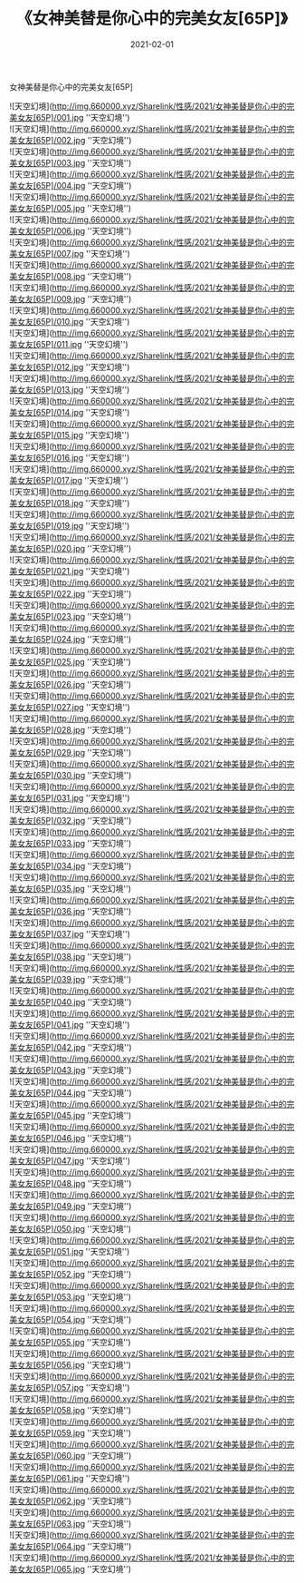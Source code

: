 ﻿---
layout: post
title:  《女神美替是你心中的完美女友[65P]》
date:   2021-02-01
img: http://img.660000.xyz/Sharelink/性感/2021/女神美替是你心中的完美女友[65P]/000.jpg
categories: [美女, 性感, 泳衣]
---

女神美替是你心中的完美女友[65P]



![天空幻境](http://img.660000.xyz/Sharelink/性感/2021/女神美替是你心中的完美女友[65P]/001.jpg ''天空幻境'') <br>
![天空幻境](http://img.660000.xyz/Sharelink/性感/2021/女神美替是你心中的完美女友[65P]/002.jpg ''天空幻境'') <br>
![天空幻境](http://img.660000.xyz/Sharelink/性感/2021/女神美替是你心中的完美女友[65P]/003.jpg ''天空幻境'') <br>
![天空幻境](http://img.660000.xyz/Sharelink/性感/2021/女神美替是你心中的完美女友[65P]/004.jpg ''天空幻境'') <br>
![天空幻境](http://img.660000.xyz/Sharelink/性感/2021/女神美替是你心中的完美女友[65P]/005.jpg ''天空幻境'') <br>
![天空幻境](http://img.660000.xyz/Sharelink/性感/2021/女神美替是你心中的完美女友[65P]/006.jpg ''天空幻境'') <br>
![天空幻境](http://img.660000.xyz/Sharelink/性感/2021/女神美替是你心中的完美女友[65P]/007.jpg ''天空幻境'') <br>
![天空幻境](http://img.660000.xyz/Sharelink/性感/2021/女神美替是你心中的完美女友[65P]/008.jpg ''天空幻境'') <br>
![天空幻境](http://img.660000.xyz/Sharelink/性感/2021/女神美替是你心中的完美女友[65P]/009.jpg ''天空幻境'') <br>
![天空幻境](http://img.660000.xyz/Sharelink/性感/2021/女神美替是你心中的完美女友[65P]/010.jpg ''天空幻境'') <br>
![天空幻境](http://img.660000.xyz/Sharelink/性感/2021/女神美替是你心中的完美女友[65P]/011.jpg ''天空幻境'') <br>
![天空幻境](http://img.660000.xyz/Sharelink/性感/2021/女神美替是你心中的完美女友[65P]/012.jpg ''天空幻境'') <br>
![天空幻境](http://img.660000.xyz/Sharelink/性感/2021/女神美替是你心中的完美女友[65P]/013.jpg ''天空幻境'') <br>
![天空幻境](http://img.660000.xyz/Sharelink/性感/2021/女神美替是你心中的完美女友[65P]/014.jpg ''天空幻境'') <br>
![天空幻境](http://img.660000.xyz/Sharelink/性感/2021/女神美替是你心中的完美女友[65P]/015.jpg ''天空幻境'') <br>
![天空幻境](http://img.660000.xyz/Sharelink/性感/2021/女神美替是你心中的完美女友[65P]/016.jpg ''天空幻境'') <br>
![天空幻境](http://img.660000.xyz/Sharelink/性感/2021/女神美替是你心中的完美女友[65P]/017.jpg ''天空幻境'') <br>
![天空幻境](http://img.660000.xyz/Sharelink/性感/2021/女神美替是你心中的完美女友[65P]/018.jpg ''天空幻境'') <br>
![天空幻境](http://img.660000.xyz/Sharelink/性感/2021/女神美替是你心中的完美女友[65P]/019.jpg ''天空幻境'') <br>
![天空幻境](http://img.660000.xyz/Sharelink/性感/2021/女神美替是你心中的完美女友[65P]/020.jpg ''天空幻境'') <br>
![天空幻境](http://img.660000.xyz/Sharelink/性感/2021/女神美替是你心中的完美女友[65P]/021.jpg ''天空幻境'') <br>
![天空幻境](http://img.660000.xyz/Sharelink/性感/2021/女神美替是你心中的完美女友[65P]/022.jpg ''天空幻境'') <br>
![天空幻境](http://img.660000.xyz/Sharelink/性感/2021/女神美替是你心中的完美女友[65P]/023.jpg ''天空幻境'') <br>
![天空幻境](http://img.660000.xyz/Sharelink/性感/2021/女神美替是你心中的完美女友[65P]/024.jpg ''天空幻境'') <br>
![天空幻境](http://img.660000.xyz/Sharelink/性感/2021/女神美替是你心中的完美女友[65P]/025.jpg ''天空幻境'') <br>
![天空幻境](http://img.660000.xyz/Sharelink/性感/2021/女神美替是你心中的完美女友[65P]/026.jpg ''天空幻境'') <br>
![天空幻境](http://img.660000.xyz/Sharelink/性感/2021/女神美替是你心中的完美女友[65P]/027.jpg ''天空幻境'') <br>
![天空幻境](http://img.660000.xyz/Sharelink/性感/2021/女神美替是你心中的完美女友[65P]/028.jpg ''天空幻境'') <br>
![天空幻境](http://img.660000.xyz/Sharelink/性感/2021/女神美替是你心中的完美女友[65P]/029.jpg ''天空幻境'') <br>
![天空幻境](http://img.660000.xyz/Sharelink/性感/2021/女神美替是你心中的完美女友[65P]/030.jpg ''天空幻境'') <br>
![天空幻境](http://img.660000.xyz/Sharelink/性感/2021/女神美替是你心中的完美女友[65P]/031.jpg ''天空幻境'') <br>
![天空幻境](http://img.660000.xyz/Sharelink/性感/2021/女神美替是你心中的完美女友[65P]/032.jpg ''天空幻境'') <br>
![天空幻境](http://img.660000.xyz/Sharelink/性感/2021/女神美替是你心中的完美女友[65P]/033.jpg ''天空幻境'') <br>
![天空幻境](http://img.660000.xyz/Sharelink/性感/2021/女神美替是你心中的完美女友[65P]/034.jpg ''天空幻境'') <br>
![天空幻境](http://img.660000.xyz/Sharelink/性感/2021/女神美替是你心中的完美女友[65P]/035.jpg ''天空幻境'') <br>
![天空幻境](http://img.660000.xyz/Sharelink/性感/2021/女神美替是你心中的完美女友[65P]/036.jpg ''天空幻境'') <br>
![天空幻境](http://img.660000.xyz/Sharelink/性感/2021/女神美替是你心中的完美女友[65P]/037.jpg ''天空幻境'') <br>
![天空幻境](http://img.660000.xyz/Sharelink/性感/2021/女神美替是你心中的完美女友[65P]/038.jpg ''天空幻境'') <br>
![天空幻境](http://img.660000.xyz/Sharelink/性感/2021/女神美替是你心中的完美女友[65P]/039.jpg ''天空幻境'') <br>
![天空幻境](http://img.660000.xyz/Sharelink/性感/2021/女神美替是你心中的完美女友[65P]/040.jpg ''天空幻境'') <br>
![天空幻境](http://img.660000.xyz/Sharelink/性感/2021/女神美替是你心中的完美女友[65P]/041.jpg ''天空幻境'') <br>
![天空幻境](http://img.660000.xyz/Sharelink/性感/2021/女神美替是你心中的完美女友[65P]/042.jpg ''天空幻境'') <br>
![天空幻境](http://img.660000.xyz/Sharelink/性感/2021/女神美替是你心中的完美女友[65P]/043.jpg ''天空幻境'') <br>
![天空幻境](http://img.660000.xyz/Sharelink/性感/2021/女神美替是你心中的完美女友[65P]/044.jpg ''天空幻境'') <br>
![天空幻境](http://img.660000.xyz/Sharelink/性感/2021/女神美替是你心中的完美女友[65P]/045.jpg ''天空幻境'') <br>
![天空幻境](http://img.660000.xyz/Sharelink/性感/2021/女神美替是你心中的完美女友[65P]/046.jpg ''天空幻境'') <br>
![天空幻境](http://img.660000.xyz/Sharelink/性感/2021/女神美替是你心中的完美女友[65P]/047.jpg ''天空幻境'') <br>
![天空幻境](http://img.660000.xyz/Sharelink/性感/2021/女神美替是你心中的完美女友[65P]/048.jpg ''天空幻境'') <br>
![天空幻境](http://img.660000.xyz/Sharelink/性感/2021/女神美替是你心中的完美女友[65P]/049.jpg ''天空幻境'') <br>
![天空幻境](http://img.660000.xyz/Sharelink/性感/2021/女神美替是你心中的完美女友[65P]/050.jpg ''天空幻境'') <br>
![天空幻境](http://img.660000.xyz/Sharelink/性感/2021/女神美替是你心中的完美女友[65P]/051.jpg ''天空幻境'') <br>
![天空幻境](http://img.660000.xyz/Sharelink/性感/2021/女神美替是你心中的完美女友[65P]/052.jpg ''天空幻境'') <br>
![天空幻境](http://img.660000.xyz/Sharelink/性感/2021/女神美替是你心中的完美女友[65P]/053.jpg ''天空幻境'') <br>
![天空幻境](http://img.660000.xyz/Sharelink/性感/2021/女神美替是你心中的完美女友[65P]/054.jpg ''天空幻境'') <br>
![天空幻境](http://img.660000.xyz/Sharelink/性感/2021/女神美替是你心中的完美女友[65P]/055.jpg ''天空幻境'') <br>
![天空幻境](http://img.660000.xyz/Sharelink/性感/2021/女神美替是你心中的完美女友[65P]/056.jpg ''天空幻境'') <br>
![天空幻境](http://img.660000.xyz/Sharelink/性感/2021/女神美替是你心中的完美女友[65P]/057.jpg ''天空幻境'') <br>
![天空幻境](http://img.660000.xyz/Sharelink/性感/2021/女神美替是你心中的完美女友[65P]/058.jpg ''天空幻境'') <br>
![天空幻境](http://img.660000.xyz/Sharelink/性感/2021/女神美替是你心中的完美女友[65P]/059.jpg ''天空幻境'') <br>
![天空幻境](http://img.660000.xyz/Sharelink/性感/2021/女神美替是你心中的完美女友[65P]/060.jpg ''天空幻境'') <br>
![天空幻境](http://img.660000.xyz/Sharelink/性感/2021/女神美替是你心中的完美女友[65P]/061.jpg ''天空幻境'') <br>
![天空幻境](http://img.660000.xyz/Sharelink/性感/2021/女神美替是你心中的完美女友[65P]/062.jpg ''天空幻境'') <br>
![天空幻境](http://img.660000.xyz/Sharelink/性感/2021/女神美替是你心中的完美女友[65P]/063.jpg ''天空幻境'') <br>
![天空幻境](http://img.660000.xyz/Sharelink/性感/2021/女神美替是你心中的完美女友[65P]/064.jpg ''天空幻境'') <br>
![天空幻境](http://img.660000.xyz/Sharelink/性感/2021/女神美替是你心中的完美女友[65P]/065.jpg ''天空幻境'') <br>